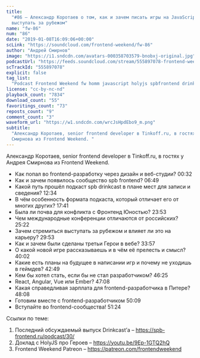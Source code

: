 ```yaml
---
title:
  "#86 – Александр Коротаев о том, как и зачем писать игры на JavaScript и
  выступать за рубежом"
name: "fw-86"
num: "86"
date: "2019-01-08T16:09:06+00:00"
scLink: "https://soundcloud.com/frontend-weekend/fw-86"
author: "Андрей Смирнов"
image: "https://i1.sndcdn.com/avatars-000358703579-bnobxj-original.jpg"
podcastUrl: "https://feeds.soundcloud.com/stream/555897078-frontend-weekend-fw-86.m4a"
scTrackId: "555897078"
explicit: false
tag_list:
  "Podcast Frontend Weekend fw homm javascript holyjs spbfrontend drinkcast"
license: "cc-by-nc-nd"
playback_count: "7834"
download_count: "55"
favoritings_count: "73"
reposts_count: "9"
comment_count: "3"
waveform_url: "https://w1.sndcdn.com/wrcJsHpdEbo9_m.png"
subtitle:
  "Александр Коротаев, senior frontend developer в Tinkoff.ru, в гостях у Андрея
  Смирнова из Frontend Weekend. "
---
```


Александр Коротаев, senior frontend developer в Tinkoff.ru, в гостях у Андрея
Смирнова из Frontend Weekend.

- Как попал во frontend-разработку через дизайн и веб-студии?
  <timecode sec="32">00:32</timecode>
- Как и зачем появилось сообщество spb frontend?
  <timecode sec="409">06:49</timecode>
- Какой путь прошёл подкаст spb drinkcast в плане мест для записи и сведения?
  <timecode sec="754">12:34</timecode>
- В чём особенность формата подкаста, который отличает его от многих других?
  <timecode sec="1061">17:41</timecode>
- Была ли почва для конфликта с Фронтенд Юностью?
  <timecode sec="1433">23:53</timecode>
- Чем международные конференции отличаются от российских?
  <timecode sec="1522">25:22</timecode>
- Зачем стремиться выступать за рубежом и влияет ли это на карьеру?
  <timecode sec="1793">29:53</timecode>
- Как и зачем были сделаны третьи Герои в вебе?
  <timecode sec="2037">33:57</timecode>
- О какой новой игре рассказываешь и в чём её прелесть и смысл?
  <timecode sec="2402">40:02</timecode>
- Какие есть планы на будущее в написании игр и почему не уходишь в геймдев?
  <timecode sec="2569">42:49</timecode>
- Кем бы хотел стать, если бы не стал разработчиком?
  <timecode sec="2785">46:25</timecode>
- React, Angular, Vue или Ember? <timecode sec="2828">47:08</timecode>
- Какая справедливая зарплата для frontend-разработчика в Питере?
  <timecode sec="2888">48:08</timecode>
- Готовим вместе с frontend-разработчиком <timecode sec="3009">50:09</timecode>
- Вступайте во frontend-сообщества! <timecode sec="3084">51:24</timecode>

Ссылки по теме:

1. Последний обсуждаемый выпуск Drinkcast’а –
   <https://spb-frontend.ru/podcast/30/>
2. Доклад с HolyJS про Героев – <https://youtu.be/9Ep-1GTQ2hQ>
3. Frontend Weekend Patreon – <https://patreon.com/frontendweekend>
